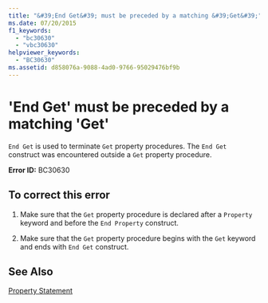 ```yaml
---
title: "&#39;End Get&#39; must be preceded by a matching &#39;Get&#39;"
ms.date: 07/20/2015
f1_keywords: 
  - "bc30630"
  - "vbc30630"
helpviewer_keywords: 
  - "BC30630"
ms.assetid: d858076a-9088-4ad0-9766-95029476bf9b
---
```

# &#39;End Get&#39; must be preceded by a matching &#39;Get&#39;
`End Get` is used to terminate `Get` property procedures. The `End Get` construct was encountered outside a `Get` property procedure.  
  
 **Error ID:** BC30630  
  
## To correct this error  
  
1. Make sure that the `Get` property procedure is declared after a `Property` keyword and before the `End Property` construct.  
  
2. Make sure that the `Get` property procedure begins with the `Get` keyword and ends with `End Get` construct.  
  
## See Also  
 [Property Statement](../../visual-basic/language-reference/statements/property-statement.md)  

